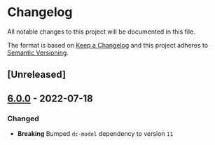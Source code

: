 # Changelog

All notable changes to this project will be documented in this file.

The format is based on [Keep a Changelog](https://keepachangelog.com/en/1.0.0/) and this project adheres to [Semantic Versioning](https://semver.org/spec/v2.0.0.html).

## [Unreleased]

## [6.0.0](https://github.com/dbmdz/digitalcollections-commons/releases/tag/dc-commons-file-6.0.0) - 2022-07-18

### Changed

- **Breaking** Bumped `dc-model` dependency to version `11`
